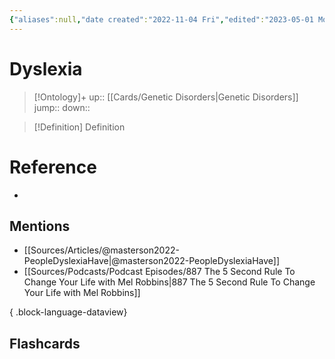 ```yaml
---
{"aliases":null,"date created":"2022-11-04 Fri","edited":"2023-05-01 Mon","dg-publish":true,"permalink":"/cards/dyslexia/","dgPassFrontmatter":true}
---
```


# Dyslexia

> [!Ontology]+
> up:: [[Cards/Genetic Disorders\|Genetic Disorders]]
> jump::
> down:: 

> [!Definition] Definition
> 

# Reference
- 

## Mentions
- [[Sources/Articles/@masterson2022-PeopleDyslexiaHave\|@masterson2022-PeopleDyslexiaHave]]
- [[Sources/Podcasts/Podcast Episodes/887 The 5 Second Rule To Change Your Life with Mel Robbins\|887 The 5 Second Rule To Change Your Life with Mel Robbins]]

{ .block-language-dataview}

## Flashcards
